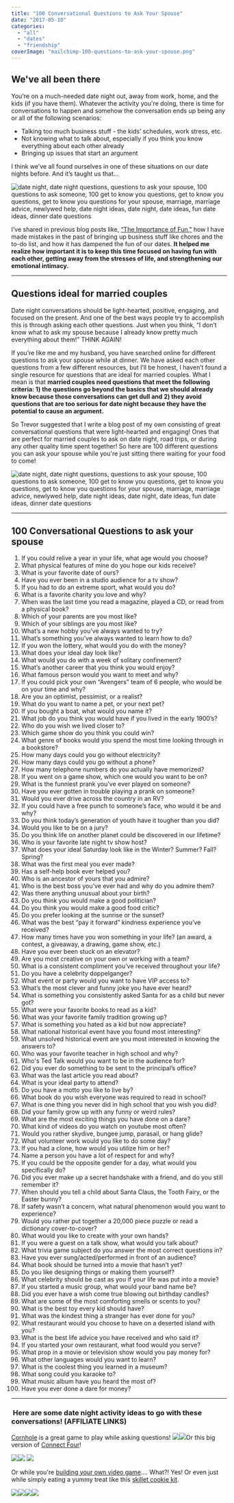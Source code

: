 ```yaml
---
title: "100 Conversational Questions to Ask Your Spouse"
date: "2017-05-10"
categories: 
  - "all"
  - "dates"
  - "friendship"
coverImage: "mailchimp-100-questions-to-ask-your-spouse.png"
---
```


## We've all been there

You're on a much-needed date night out, away from work, home, and the kids (if you have them). Whatever the activity you're doing, there is time for conversations to happen and somehow the conversation ends up being any or all of the following scenarios:

- Talking too much business stuff - the kids’ schedules, work stress, etc.
- Not knowing what to talk about, especially if you think you know everything about each other already
- Bringing up issues that start an argument

I think we’ve all found ourselves in one of these situations on our date nights before. And it’s taught us that...

![date night, date night questions, questions to ask your spouse, 100 questions to ask someone, 100 get to know you questions, get to know you questions, get to know you questions for your spouse, marriage, marriage advice, newlywed help, date night ideas, date night, date ideas, fun date ideas, dinner date questions](/images/what-you-talk-about-on-date-night-1-e1494390299890.png)

I’ve shared in previous blog posts like, [“The Importance of Fun,"](https://freshlymarried.com/the-importance-of-fun/) how I have made mistakes in the past of bringing up business stuff like chores and the to-do list, and how it has dampened the fun of our dates. **It helped me realize how important it is to keep this time focused on having fun with each other, getting away from the stresses of life, and strengthening our emotional intimacy.**

* * *

## Questions ideal for married couples

Date night conversations should be light-hearted, positive, engaging, and focused on the present. And one of the best ways people try to accomplish this is through asking each other questions. Just when you think, “I don’t know what to ask my spouse because I already know pretty much everything about them!” THINK AGAIN!

If you’re like me and my husband, you have searched online for different questions to ask your spouse while at dinner. We have asked each other questions from a few different resources, but I’ll be honest, I haven’t found a single resource for questions that are ideal for married couples. What I mean is that **married couples need questions that meet the following criteria: 1) the questions go beyond the basics that we should already know because those conversations can get dull and 2) they avoid questions that are too serious for date night because they have the potential to cause an argument.**

So Trevor suggested that I write a blog post of my own consisting of great conversational questions that were light-hearted and engaging! Ones that are perfect for married couples to ask on date night, road trips, or during any other quality time spent together! So here are 100 different questions you can ask your spouse while you're just sitting there waiting for your food to come!

![date night, date night questions, questions to ask your spouse, 100 questions to ask someone, 100 get to know you questions, get to know you questions, get to know you questions for your spouse, marriage, marriage advice, newlywed help, date night ideas, date night, date ideas, fun date ideas, dinner date questions](/images/rawpixel-com-423663-unsplash.jpg)

* * *

## 100 Conversational Questions to ask your spouse

1. If you could relive a year in your life, what age would you choose?
2. What physical features of mine do you hope our kids receive?
3. What is your favorite date of ours?
4. Have you ever been in a studio audience for a tv show?
5. If you had to do an extreme sport, what would you do?
6. What is a favorite charity you love and why?
7. When was the last time you read a magazine, played a CD, or read from a physical book?
8. Which of your parents are you most like?
9. Which of your siblings are you most like?
10. What’s a new hobby you’ve always wanted to try?
11. What’s something you’ve always wanted to learn how to do?
12. If you won the lottery, what would you do with the money?
13. What does your ideal day look like?
14. What would you do with a week of solitary confinement?
15. What’s another career that you think you would enjoy?
16. What famous person would you want to meet and why?
17. If you could pick your own “Avengers” team of 6 people, who would be on your time and why?
18. Are you an optimist, pessimist, or a realist?
19. What do you want to name a pet, or your next pet?
20. If you bought a boat, what would you name it?
21. What job do you think you would have if you lived in the early 1900’s?
22. Who do you wish we lived closer to?
23. Which game show do you think you could win?
24. What genre of books would you spend the most time looking through in a bookstore?
25. How many days could you go without electricity?
26. How many days could you go without a phone?
27. How many telephone numbers do you actually have memorized?
28. If you went on a game show, which one would you want to be on?
29. What is the funniest prank you’ve ever played on someone?
30. Have you ever gotten in trouble playing a prank on someone?
31. Would you ever drive across the country in an RV?
32. If you could have a free punch to someone’s face, who would it be and why?
33. Do you think today’s generation of youth have it tougher than you did?
34. Would you like to be on a jury?
35. Do you think life on another planet could be discovered in our lifetime?
36. Who is your favorite late night tv show host?
37. What does your ideal Saturday look like in the Winter? Summer? Fall? Spring?
38. What was the first meal you ever made?
39. Has a self-help book ever helped you?
40. Who is an ancestor of yours that you admire?
41. Who is the best boss you’ve ever had and why do you admire them?
42. Was there anything unusual about your birth?
43. Do you think you would make a good politician?
44. Do you think you would make a good food critic?
45. Do you prefer looking at the sunrise or the sunset?
46. What was the best “pay it forward” kindness experience you’ve received?
47. How many times have you won something in your life? (an award, a contest, a giveaway, a drawing, game show, etc.)
48. Have you ever been stuck on an elevator?
49. Are you most creative on your own or working with a team?
50. What is a consistent compliment you’ve received throughout your life?
51. Do you have a celebrity doppelganger?
52. What event or party would you want to have VIP access to?
53. What’s the most clever and funny joke you have ever heard?
54. What is something you consistently asked Santa for as a child but never got?
55. What were your favorite books to read as a kid?
56. What was your favorite family tradition growing up?
57. What is something you hated as a kid but now appreciate?
58. What national historical event have you found most interesting?
59. What unsolved historical event are you most interested in knowing the answers to?
60. Who was your favorite teacher in high school and why?
61. Who's Ted Talk would you want to be in the audience for?
62. Did you ever do something to be sent to the principal’s office?
63. What was the last article you read about?
64. What is your ideal party to attend?
65. Do you have a motto you like to live by?
66. What book do you wish everyone was required to read in school?
67. What is one thing you never did in high school that you wish you did?
68. Did your family grow up with any funny or weird rules?
69. What are the most exciting things you have done on a dare?
70. What kind of videos do you watch on youtube most often?
71. Would you rather skydive, bungee jump, parasail, or hang glide?
72. What volunteer work would you like to do some day?
73. If you had a clone, how would you utilize him or her?
74. Name a person you have a lot of respect for and why?
75. If you could be the opposite gender for a day, what would you specifically do?
76. Did you ever make up a secret handshake with a friend, and do you still remember it?
77. When should you tell a child about Santa Claus, the Tooth Fairy, or the Easter bunny?
78. If safety wasn’t a concern, what natural phenomenon would you want to experience?
79. Would you rather put together a 20,000 piece puzzle or read a dictionary cover-to-cover?
80. What would you like to create with your own hands?
81. If you were a guest on a talk show, what would you talk about?
82. What trivia game subject do you answer the most correct questions in?
83. Have you ever sung/acted/performed in front of an audience?
84. What book should be turned into a movie that hasn’t yet?
85. Do you like designing things or making them yourself?
86. What celebrity should be cast as you if your life was put into a movie?
87. If you started a music group, what would your band name be?
88. Did you ever have a wish come true blowing out birthday candles?
89. What are some of the most comforting smells or scents to you?
90. What is the best toy every kid should have?
91. What was the kindest thing a stranger has ever done for you?
92. What restaurant would you choose to have on a deserted island with you?
93. What is the best life advice you have received and who said it?
94. If you started your own restaurant, what food would you serve?
95. What prop in a movie or television show would you pay money for?
96. What other languages would you want to learn?
97. What is the coolest thing you learned in a museum?
98. What song could you karaoke to?
99. What music album have you heard the most of?
100. Have you ever done a dare for money?

* * *

###  Here are some date night activity ideas to go with these conversations! (AFFILIATE LINKS)

[Cornhole](https://amzn.to/2M7R3kT) is a great game to play while asking questions! [![](//ws-na.amazon-adsystem.com/widgets/q?_encoding=UTF8&ASIN=B0183K3W80&Format=_SL250_&ID=AsinImage&MarketPlace=US&ServiceVersion=20070822&WS=1&tag=freshlymarrie-20)](https://www.amazon.com/dp/B0183K3W80/ref=as_li_ss_il?ie=UTF8&linkCode=li3&tag=freshlymarrie-20&linkId=b4aeea670cce8840ce31d5418253e742)![](https://ir-na.amazon-adsystem.com/e/ir?t=freshlymarrie-20&l=li3&o=1&a=B0183K3W80)Or this big version of [Connect Four](https://amzn.to/2JTNCSd)!

[![](//ws-na.amazon-adsystem.com/widgets/q?_encoding=UTF8&ASIN=B014PZ36NS&Format=_SL250_&ID=AsinImage&MarketPlace=US&ServiceVersion=20070822&WS=1&tag=freshlymarrie-20)](https://www.amazon.com/Yard-Games-Giant-Connect-Row/dp/B014PZ36NS/ref=as_li_ss_il?ie=UTF8&qid=1529444366&sr=8-16&keywords=yard+games&linkCode=li3&tag=freshlymarrie-20&linkId=b3072037ee89d8b2c06759201fda9342)![](https://ir-na.amazon-adsystem.com/e/ir?t=freshlymarrie-20&l=li3&o=1&a=B014PZ36NS) [![](/images/5aba7417c24d3.jpg)](https://frstre.com/go/?a=19136-4863f8&s=110370-e6b059&tap_s=110370-e6b059)

Or while you're [building your own video game](https://amzn.to/2livBht).... What?! Yes! Or even just while simply eating a yummy treat like this [skillet cookie kit](https://amzn.to/2M1weY7).

[![](//ws-na.amazon-adsystem.com/widgets/q?_encoding=UTF8&ASIN=B01FUFJ4ZQ&Format=_SL250_&ID=AsinImage&MarketPlace=US&ServiceVersion=20070822&WS=1&tag=freshlymarrie-20)](https://www.amazon.com/Mattel-Bloxels-Build-Your-Video/dp/B01FUFJ4ZQ/ref=as_li_ss_il?ie=UTF8&qid=1529444659&sr=8-45&keywords=make+your+own&linkCode=li3&tag=freshlymarrie-20&linkId=27495bce1055d9d40be9daaff725117b)![](https://ir-na.amazon-adsystem.com/e/ir?t=freshlymarrie-20&l=li3&o=1&a=B01FUFJ4ZQ)[![](//ws-na.amazon-adsystem.com/widgets/q?_encoding=UTF8&ASIN=B073ZM51HG&Format=_SL250_&ID=AsinImage&MarketPlace=US&ServiceVersion=20070822&WS=1&tag=freshlymarrie-20)](https://www.amazon.com/Nestle-House-Individual-Size-Chocolate-Cookie/dp/B073ZM51HG/ref=as_li_ss_il?ie=UTF8&qid=1529445585&sr=8-2&keywords=skillet+cookie&linkCode=li3&tag=freshlymarrie-20&linkId=e4f5340c9d0197efce2b11eeab52f51c)![](https://ir-na.amazon-adsystem.com/e/ir?t=freshlymarrie-20&l=li3&o=1&a=B073ZM51HG)
